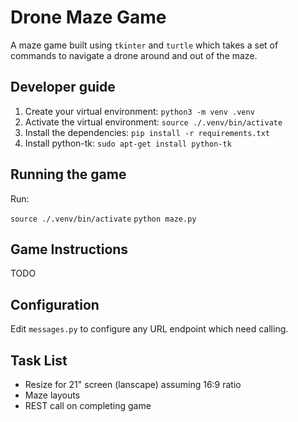 # Drone Maze Game

A maze game built using `tkinter` and `turtle` which takes a set of commands to navigate a drone around and out of the maze.

## Developer guide
1. Create your virtual environment: `python3 -m venv .venv`
2. Activate the virtual environment: `source ./.venv/bin/activate`
3. Install the dependencies: `pip install -r requirements.txt`
4. Install python-tk: `sudo apt-get install python-tk`

## Running the game

Run:

`source ./.venv/bin/activate`
`python maze.py`

## Game Instructions

TODO

## Configuration

Edit `messages.py` to configure any URL endpoint which need calling.

## Task List

* Resize for 21" screen (lanscape) assuming 16:9 ratio
* Maze layouts
* REST call on completing game
